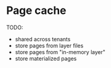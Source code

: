 # Page cache

TODO:

- shared across tenants
- store pages from layer files
- store pages from "in-memory layer"
- store materialized pages
